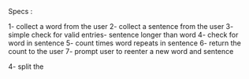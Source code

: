 Specs : 

1- collect a word from the user 
2- collect a sentence from the user
3- simple check for valid entries- sentence longer than word
4- check for word in sentence 
5- count times word repeats in sentence
6- return the count to the user
7- prompt user to reenter a new word and sentence

4- split the 

